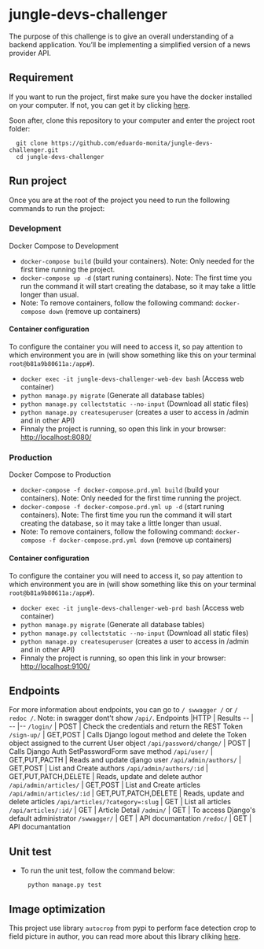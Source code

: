 # jungle-devs-challenger
The purpose of this challenge is to give an overall understanding of a backend application. You’ll be implementing a simplified version of a news provider API.

## Requirement
If you want to run the project, first make sure you have the docker installed on your computer. If not, you can get it by clicking [here](https://docs.docker.com/get-docker/ "here").

Soon after, clone this repository to your computer and enter the project root folder:

      git clone https://github.com/eduardo-monita/jungle-devs-challenger.git
      cd jungle-devs-challenger
        
## Run project 
Once you are at the root of the project you need to run the following commands to run the project:

### Development
Docker Compose to Development
- `docker-compose build` (build your containers). Note: Only needed for the first time running the project.
- `docker-compose up -d` (start runing containers). Note: The first time you run the command it will start creating the database, so it may take a little longer than usual.
- Note: To remove containers, follow the following command: `docker-compose down` (remove up containers)
#### Container configuration
To configure the container you will need to access it, so pay attention to which environment you are in (will show something like this on your terminal `root@b81a9b80611a:/app#`).
- `docker exec -it jungle-devs-challenger-web-dev bash` (Access web container)
- `python manage.py migrate` (Generate all database tables)
- `python manage.py collectstatic --no-input` (Download all static files)
- `python manage.py createsuperuser` (creates a user to access in /admin and in other API)
- Finnaly the project is running, so open this link in your browser: [http://localhost:8080/](http://localhost:8080/ "http://localhost:8080/")
   
### Production
Docker Compose to Production
- `docker-compose -f docker-compose.prd.yml build` (build your containers). Note: Only needed for the first time running the project.
- `docker-compose -f docker-compose.prd.yml up -d` (start runing containers). Note: The first time you run the command it will start creating the database, so it may take a little longer than usual.
- Note: To remove containers, follow the following command: `docker-compose -f docker-compose.prd.yml down` (remove up containers)
#### Container configuration
To configure the container you will need to access it, so pay attention to which environment you are in (will show something like this on your terminal `root@b81a9b80611a:/app#`).
- `docker exec -it jungle-devs-challenger-web-prd bash` (Access web container)
- `python manage.py migrate` (Generate all database tables)
- `python manage.py collectstatic --no-input` (Download all static files)
- `python manage.py createsuperuser` (creates a user to access in /admin and in other API)
- Finnaly the project is running, so open this link in your browser: [http://localhost:9100/](http://localhost:9100/ "http://localhost:9100/")
        
## Endpoints
For more information about endpoints, you can go to `/ swwagger /` or `/ redoc /`. Note: in swagger dont't show `/api/`.
Endpoints |HTTP | Results
-- | -- |-- 
`/login/` | POST | Check the credentials and return the REST Token
`/sign-up/` | GET,POST | Calls Django logout method and delete the Token object assigned to the current User object
`/api/password/change/` | POST | Calls Django Auth SetPasswordForm save method
`/api/user/` | GET,PUT,PACTH | Reads and update django user
`/api/admin/authors/` | GET,POST | List and Create authors
`/api/admin/authors/:id` | GET,PUT,PATCH,DELETE | Reads, update and delete author
`/api/admin/articles/` | GET,POST | List and Create articles
`/api/admin/articles/:id` | GET,PUT,PATCH,DELETE | Reads, update and delete articles
`/api/articles/?category=:slug` | GET | List all articles
`/api/articles/:id/` | GET | Article Detail
`/admin/` | GET | To access Django's default administrator
`/swwagger/` | GET | API documantation
`/redoc/` | GET | API documantation

## Unit test
- To run the unit test, follow the command below:

        python manage.py test
        
## Image optimization
This project use library `autocrop` from pypi to perform face detection crop to field picture in author, you can read more about this library cliking [here](https://github.com/leblancfg/autocrop "here").
